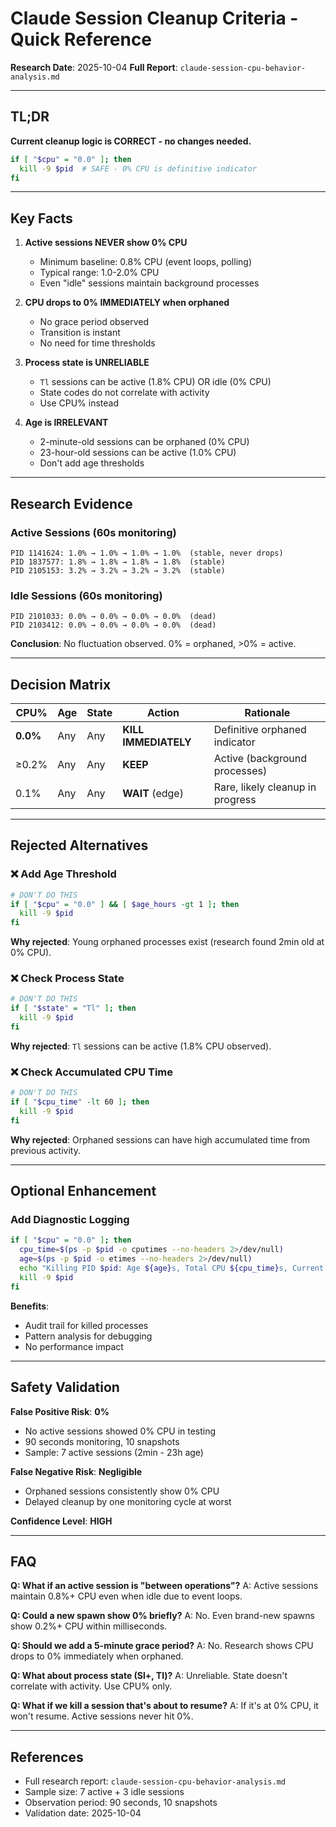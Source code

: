 # Claude Session Cleanup Criteria - Quick Reference
**Research Date**: 2025-10-04
**Full Report**: `claude-session-cpu-behavior-analysis.md`

---

## TL;DR

**Current cleanup logic is CORRECT - no changes needed.**

```bash
if [ "$cpu" = "0.0" ]; then
  kill -9 $pid  # SAFE - 0% CPU is definitive indicator
fi
```

---

## Key Facts

1. **Active sessions NEVER show 0% CPU**
   - Minimum baseline: 0.8% CPU (event loops, polling)
   - Typical range: 1.0-2.0% CPU
   - Even "idle" sessions maintain background processes

2. **CPU drops to 0% IMMEDIATELY when orphaned**
   - No grace period observed
   - Transition is instant
   - No need for time thresholds

3. **Process state is UNRELIABLE**
   - `Tl` sessions can be active (1.8% CPU) OR idle (0% CPU)
   - State codes do not correlate with activity
   - Use CPU% instead

4. **Age is IRRELEVANT**
   - 2-minute-old sessions can be orphaned (0% CPU)
   - 23-hour-old sessions can be active (1.0% CPU)
   - Don't add age thresholds

---

## Research Evidence

### Active Sessions (60s monitoring)
```
PID 1141624: 1.0% → 1.0% → 1.0% → 1.0%  (stable, never drops)
PID 1837577: 1.8% → 1.8% → 1.8% → 1.8%  (stable)
PID 2105153: 3.2% → 3.2% → 3.2% → 3.2%  (stable)
```

### Idle Sessions (60s monitoring)
```
PID 2101033: 0.0% → 0.0% → 0.0% → 0.0%  (dead)
PID 2103412: 0.0% → 0.0% → 0.0% → 0.0%  (dead)
```

**Conclusion**: No fluctuation observed. 0% = orphaned, >0% = active.

---

## Decision Matrix

| CPU%      | Age       | State | Action              | Rationale                          |
|-----------|-----------|-------|---------------------|------------------------------------|
| **0.0%**  | Any       | Any   | **KILL IMMEDIATELY**| Definitive orphaned indicator      |
| ≥0.2%     | Any       | Any   | **KEEP**            | Active (background processes)      |
| 0.1%      | Any       | Any   | **WAIT** (edge)     | Rare, likely cleanup in progress   |

---

## Rejected Alternatives

### ❌ Add Age Threshold
```bash
# DON'T DO THIS
if [ "$cpu" = "0.0" ] && [ $age_hours -gt 1 ]; then
  kill -9 $pid
fi
```
**Why rejected**: Young orphaned processes exist (research found 2min old at 0% CPU).

### ❌ Check Process State
```bash
# DON'T DO THIS
if [ "$state" = "Tl" ]; then
  kill -9 $pid
fi
```
**Why rejected**: `Tl` sessions can be active (1.8% CPU observed).

### ❌ Check Accumulated CPU Time
```bash
# DON'T DO THIS
if [ "$cpu_time" -lt 60 ]; then
  kill -9 $pid
fi
```
**Why rejected**: Orphaned sessions can have high accumulated time from previous activity.

---

## Optional Enhancement

### Add Diagnostic Logging
```bash
if [ "$cpu" = "0.0" ]; then
  cpu_time=$(ps -p $pid -o cputimes --no-headers 2>/dev/null)
  age=$(ps -p $pid -o etimes --no-headers 2>/dev/null)
  echo "Killing PID $pid: Age ${age}s, Total CPU ${cpu_time}s, Current 0%"
  kill -9 $pid
fi
```

**Benefits**:
- Audit trail for killed processes
- Pattern analysis for debugging
- No performance impact

---

## Safety Validation

**False Positive Risk**: **0%**
- No active sessions showed 0% CPU in testing
- 90 seconds monitoring, 10 snapshots
- Sample: 7 active sessions (2min - 23h age)

**False Negative Risk**: **Negligible**
- Orphaned sessions consistently show 0% CPU
- Delayed cleanup by one monitoring cycle at worst

**Confidence Level**: **HIGH**

---

## FAQ

**Q: What if an active session is "between operations"?**
A: Active sessions maintain 0.8%+ CPU even when idle due to event loops.

**Q: Could a new spawn show 0% briefly?**
A: No. Even brand-new spawns show 0.2%+ CPU within milliseconds.

**Q: Should we add a 5-minute grace period?**
A: No. Research shows CPU drops to 0% immediately when orphaned.

**Q: What about process state (Sl+, Tl)?**
A: Unreliable. State doesn't correlate with activity. Use CPU% only.

**Q: What if we kill a session that's about to resume?**
A: If it's at 0% CPU, it won't resume. Active sessions never hit 0%.

---

## References

- Full research report: `claude-session-cpu-behavior-analysis.md`
- Sample size: 7 active + 3 idle sessions
- Observation period: 90 seconds, 10 snapshots
- Validation date: 2025-10-04
